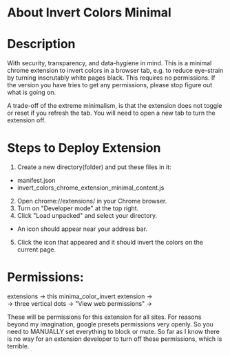 # About Invert Colors Minimal

# Description
With security, transparency, and data-hygiene in mind. 
This is a minimal chrome extension to invert colors in a browser tab,
e.g. to reduce eye-strain by turning inscrutably white pages black.
This requires no permissions. If the version you have tries to get any
permissions, please stop figure out what is going on. 

A trade-off of the extreme minimalism, is that the extension does not toggle
or reset if you refresh the tab. You will need to open a new tab to turn 
the extension off. 
 
# Steps to Deploy Extension
1. Create a new directory(folder) and put these files in it:
- manifest.json
- invert_colors_chrome_extension_minimal_content.js  

2. Open chrome://extensions/ in your Chrome browser.
3. Turn on "Developer mode" at the top right.
4. Click "Load unpacked" and select your directory.
- An icon should appear near your address bar. 
5. Click the icon that appeared and it should invert the colors on the current page.

# Permissions:
extensions -> this minima_color_invert extension ->  
-> three vertical dots ->  "View web permissions" -> 

These will be permissions for this extension for all sites.
For reasons beyond my imagination, google presets permissions
very openly. So you need to MANUALLY set everything to block or mute.
So far as I know there is no way for an extension developer to
turn off these permissions, which is terrible. 

